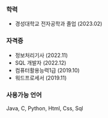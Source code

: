 <h3>학력</h3>
<ul>
 <li>경성대학교 전자공학과 졸업 (2023.02)</li>
</ul>
<h3>자격증</h3>
<ul>
 <li>정보처리기사 (2022.11)</li>
 <li>SQL 개발자 (2022.12)</li>
 <li>컴퓨터활용능력1급 (2019.10)</li>
 <li>워드프로세서 (2019.11)</li>
</ul>
<h3>사용가능 언어</h3>
<p>Java, C, Python, Html, Css, Sql </p>
<ul>
</ul>
<!--
**JinkyuJeong/JinkyuJeong** is a ✨ _special_ ✨ repository because its `README.md` (this file) appears on your GitHub profile.

Here are some ideas to get you started:

- 🔭 I’m currently working on ...
- 🌱 I’m currently learning ...
- 👯 I’m looking to collaborate on ...
- 🤔 I’m looking for help with ...
- 💬 Ask me about ...
- 📫 How to reach me: ...
- 😄 Pronouns: ...
- ⚡ Fun fact: ...
-->

